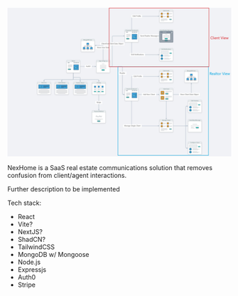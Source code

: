 ![alt text](https://github.com/RamiDarwiche/NexHome/blob/master/NexHome%20Outline.jpg)

NexHome is a SaaS real estate communications solution that removes confusion from client/agent interactions.

Further description to be implemented

Tech stack:

- React
- Vite?
- NextJS?
- ShadCN?
- TailwindCSS
- MongoDB w/ Mongoose
- Node.js
- Expressjs
- Auth0
- Stripe
